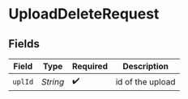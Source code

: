 # UploadDeleteRequest


## Fields

| Field              | Type               | Required           | Description        |
| ------------------ | ------------------ | ------------------ | ------------------ |
| `uplId`            | *String*           | :heavy_check_mark: | id of the upload   |